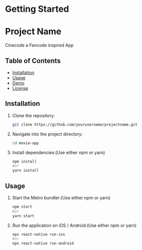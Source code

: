 # Getting Started

# Project Name

Cinecode a Fancode inspired App
## Table of Contents

- [Installation](#installation)
- [Usage](#usage)
- [Demo](#demo)
- [License](#license)

## Installation

1. Clone the repository:

   ```bash
   git clone https://github.com/yourusername/projectname.git
2. Navigate into the project directory:

   ```bash
   cd movie-app
3. Install dependencies:(Use either npm or yarn)

   ```bash
   npm install
   #or
   yarn install

 ## Usage

1. Start the Metro bundler:(Use either npm or yarn)

    ```bash
    npm start
   #or
   yarn start

2. Run the application on iOS / Android:(Use either npm or yarn)

    ```bash
    npx react-native run-ios
    #or
    npx react-native run-android


